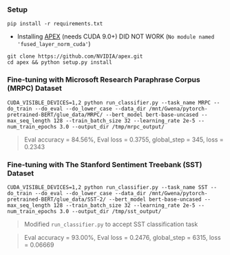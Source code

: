 ### Setup
```
pip install -r requirements.txt
```

* Installing [APEX](https://www.github.com/nvidia/apex) (needs CUDA 9.0+) DID NOT WORK (`No module named 'fused_layer_norm_cuda'`)
```
git clone https://github.com/NVIDIA/apex.git
cd apex && python setup.py install
```

### Fine-tuning with Microsoft Research Paraphrase Corpus (MRPC) Dataset
```
CUDA_VISIBLE_DEVICES=1,2 python run_classifier.py --task_name MRPC --do_train --do_eval --do_lower_case --data_dir /mnt/Gwena/pytorch-pretrained-BERT/glue_data/MRPC/ --bert_model bert-base-uncased --max_seq_length 128 --train_batch_size 32 --learning_rate 2e-5 --num_train_epochs 3.0 --output_dir /tmp/mrpc_output/
```
> Eval accuracy = 84.56%, Eval loss = 0.3755, global_step = 345, loss = 0.2343

### Fine-tuning with The Stanford Sentiment Treebank (SST) Dataset
```
CUDA_VISIBLE_DEVICES=1,2 python run_classifier.py --task_name SST --do_train --do_eval --do_lower_case --data_dir /mnt/Gwena/pytorch-pretrained-BERT/glue_data/SST-2/ --bert_model bert-base-uncased --max_seq_length 128 --train_batch_size 32 --learning_rate 2e-5 --num_train_epochs 3.0 --output_dir /tmp/sst_output/
```
> Modified `run_classifier.py` to accept SST classification task

>  Eval accuracy = 93.00%, Eval loss = 0.2476, global_step = 6315, loss = 0.06669
